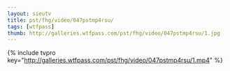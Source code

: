 ```yaml
--- 
layout: sieutv
title: pst/fhg/video/047pstmp4rsu/
tags: [wtfpass]
thumb: http://galleries.wtfpass.com/pst/fhg/video/047pstmp4rsu/1.jpg
---
```

{% include tvpro key="http://galleries.wtfpass.com/pst/fhg/video/047pstmp4rsu/1.mp4" %} 
